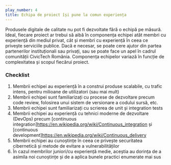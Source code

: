 ```yaml
---
play_number: 4
title: Echipa de proiect își pune la comun experiența
---
```


Produsele digitale de calitate nu pot fi dezvoltate fără o echipă pe măsură. Ideal, fiecare proiect ar trebui să aibă în componența echipei atât membri cu experiență din mediul privat, cât și membri cu experiență în ceea ce privește serviciile publice. Dacă e necesar, se poate cere ajutor din partea partenerilor instituționali sau privați, sau se poate face un apel în cadrul comunității CivicTech România. Componența echipelor variază în funcție de complexitatea și scopul fiecărui proiect.

### Checklist 
1. Membrii echipei au experiență în a construi produse scalabile, cu trafic intens, pentru milioane de utilizatori (sau mai mult)
2. Membrii echipei sunt familiarizați cu procese de dezvoltare precum code review, folosirea unui sistem de versionare a codului sursă, etc.
3. Membrii echipei sunt familiarizați cu scrierea de unit și integration tests
4. Membrii echipei au experiență cu tehnici moderne de dezvoltare (DevOps) precum [continuous integration]https://en.wikipedia.org/wiki/Continuous_integration și [continuous development]https://en.wikipedia.org/wiki/Continuous_delivery
5. Membrii echipei au cunoștințe în ceea ce privește securitatea cibernetică și metode de evitare a vulnerabilităților
6. În cazul membrilor juniori/cu experiență medie, aceștia au dorința de a asimila noi cunoștințe și de a aplica bunele practici enumerate mai sus


